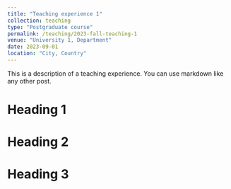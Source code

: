 ```yaml
---
title: "Teaching experience 1"
collection: teaching
type: "Postgraduate course"
permalink: /teaching/2023-fall-teaching-1
venue: "University 1, Department"
date: 2023-09-01
location: "City, Country"
---
```


This is a description of a teaching experience. You can use markdown like any other post.

Heading 1
======

Heading 2
======

Heading 3
======
